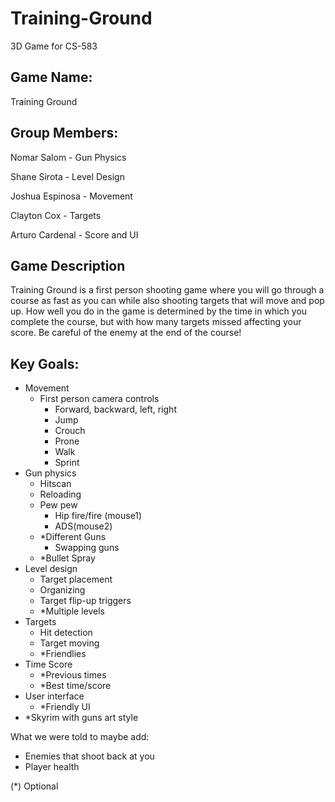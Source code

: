 # Training-Ground
3D Game for CS-583

## Game Name:
Training Ground

## Group Members:

Nomar Salom - Gun Physics

Shane Sirota - Level Design

Joshua Espinosa - Movement

Clayton Cox - Targets

Arturo Cardenal - Score and UI

## Game Description
Training Ground is a first person shooting game where you will go through a course as fast as you can while also shooting targets that will move and pop up. How well you do in the game is determined by the time in which you complete the course, but with how many targets missed affecting your score. Be careful of the enemy at the end of the course! 

## Key Goals:
- Movement
  - First person camera controls
    - Forward, backward, left, right
    - Jump
    - Crouch
    - Prone
    - Walk
    - Sprint
- Gun physics
  - Hitscan 
  - Reloading
  - Pew pew 
    - Hip fire/fire (mouse1)
    - ADS(mouse2)
  - *Different Guns
    - Swapping guns
  - *Bullet Spray
- Level design
  - Target placement
  - Organizing
  - Target flip-up triggers
  - *Multiple levels
- Targets
  - Hit detection
  - Target moving
  - *Friendlies
- Time Score
  - *Previous times
  - *Best time/score
- User interface
  - *Friendly UI
- *Skyrim with guns art style


What we were told to maybe add:

- Enemies that shoot back at you
- Player health

(*)  Optional
